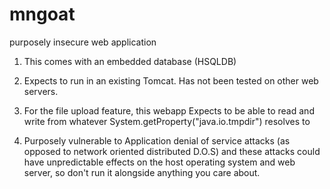 # mngoat
purposely insecure web application

1) This comes with an embedded database (HSQLDB)

2) Expects to run in an existing Tomcat.  Has not been tested on other web servers.

3) For the file upload feature, this webapp Expects to be able to read and write from whatever System.getProperty("java.io.tmpdir") resolves to 

4) Purposely vulnerable to Application denial of service attacks (as opposed to network oriented distributed D.O.S) and these attacks could have unpredictable effects on the host operating system and web server, so don't run it alongside anything you care about. 
